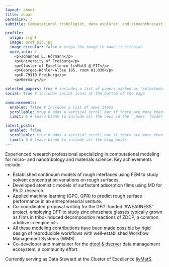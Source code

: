 ```yaml
---
layout: about
title: about
permalink: /
subtitle: Computational tribologist, data explorer, and sinoenthusiast.

profile:
  align: right
  image: prof_pic.jpg
  image_circular: false # crops the image to make it circular
  more_info: >
    <p>Johannes L. Hörmann</p>
    <p>University of Freiburg</p>
    <p>Cluster of Excellence livMatS @ FIT</p>
    <p>Georges-Köhler-Allee 105, room 01.030</p>
    <p>D-79110 Freiburg</p>
    <p>Germany</p>

selected_papers: true # includes a list of papers marked as "selected={true}"
social: true # includes social icons at the bottom of the page

announcements:
  enabled: false # includes a list of news items
  scrollable: true # adds a vertical scroll bar if there are more than 3 news items
  limit: 5 # leave blank to include all the news in the `_news` folder

latest_posts:
  enabled: false
  scrollable: true # adds a vertical scroll bar if there are more than 3 new posts items
  limit: 3 # leave blank to include all the blog posts
---
```


Experienced research professional specializing in computational modeling for micro- and nanotribology and materials science. Key achievements include:

- Established continuum models of rough interfaces using FEM to study solvent concentration variations on rough surfaces.
- Developed atomistic models of surfactant adsorption films using MD for Ph.D. research.
- Applied machine learning (GPC, GPR) to predict rough surface performance in an entrepreneurial venture.
- Co-coordinated proposal writing for the DFG-funded 'AWEARNESS' project, employing DFT to study zinc phosphate glasses typically grown as films in tribo-induced decomposition reactions of ZDDP, a common additive in engine oils.
- All these modeling contributions have been made possible by rigid design of reproducible workflows with well-established Workflow Management Systems (WMS).
- Co-developer and maintainer for the [dtool & dserver](www.dtool.dev) data management ecosystem, a community effort.

Currently serving as Data Steward at the Cluster of Excellence [livMatS](https://www.livmats.uni-freiburg.de).
